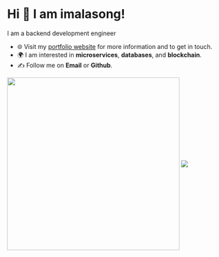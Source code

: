 # Hi 👋 I am imalasong! 
I am a backend development engineer

- 🌐 Visit my [portfolio website](https://imalasong.github.io) for more information and to get in touch.
- 🌍 I am interested in **microservices**, **databases**, and **blockchain**.
- ✍️ Follow me on **Email** or **Github**.


<p align="left">
  <a href="https://imalasong.github.io"><img src="https://github-readme-stats.vercel.app/api?username=imalasong&show_icons=true&theme=bear&hide_border=true" width="400" align="center"/></a>
  <a href="https://imalasong.github.io"><img src="https://github-readme-stats.vercel.app/api/top-langs/?username=imalasong&layout=compact&theme=dark&hide_border=true" align="center" /></a>
</p>
